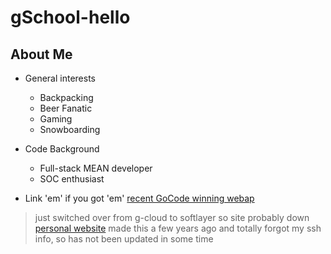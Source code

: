 # gSchool-hello

## About Me

- General interests 
  * Backpacking
  * Beer Fanatic
  * Gaming
  * Snowboarding 

- Code Background 
  * Full-stack MEAN developer
  * SOC enthusiast

- Link 'em' if you got 'em'
  [recent GoCode winning webap](http://pikrknows.com/) 
>just switched over from g-cloud to softlayer so site probably down
  [personal website](http://kmwinndevelopment.com/) 
>made this a few years ago and totally forgot my ssh info, so has not been updated in some time
